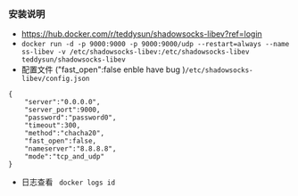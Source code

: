 ### 安装说明
- https://hub.docker.com/r/teddysun/shadowsocks-libev?ref=login
- ` docker run -d -p 9000:9000 -p 9000:9000/udp --restart=always --name ss-libev -v /etc/shadowsocks-libev:/etc/shadowsocks-libev teddysun/shadowsocks-libev `
- 配置文件 ("fast_open":false enble have bug )` /etc/shadowsocks-libev/config.json `
```
{
    "server":"0.0.0.0",
    "server_port":9000,
    "password":"password0",
    "timeout":300,
    "method":"chacha20",
    "fast_open":false,
    "nameserver":"8.8.8.8",
    "mode":"tcp_and_udp"
}
```
- 日志查看 ` docker logs id`
